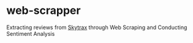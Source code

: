 # web-scrapper

Extracting reviews from <a href="https://sngere.github.io/ngeresam.github.io/">Skytrax</a> through Web Scraping and Conducting Sentiment Analysis
